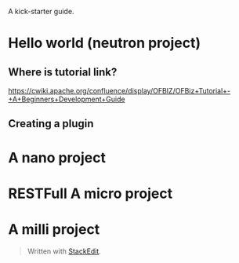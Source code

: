 A kick-starter guide.

# Hello world (neutron project)

## Where is tutorial link?

https://cwiki.apache.org/confluence/display/OFBIZ/OFBiz+Tutorial+-+A+Beginners+Development+Guide


##  Creating a plugin



# A nano project

# RESTFull A micro project

# A milli project

> Written with [StackEdit](https://stackedit.io/).
<!--stackedit_data:
eyJoaXN0b3J5IjpbMTA0NDQ4NTE3NSwtMTk3Mjg0ODU5OSwtMT
g5MjgxNTU0NywxMjM2ODE3NjU3LC0zODE4Njk3MjFdfQ==
-->